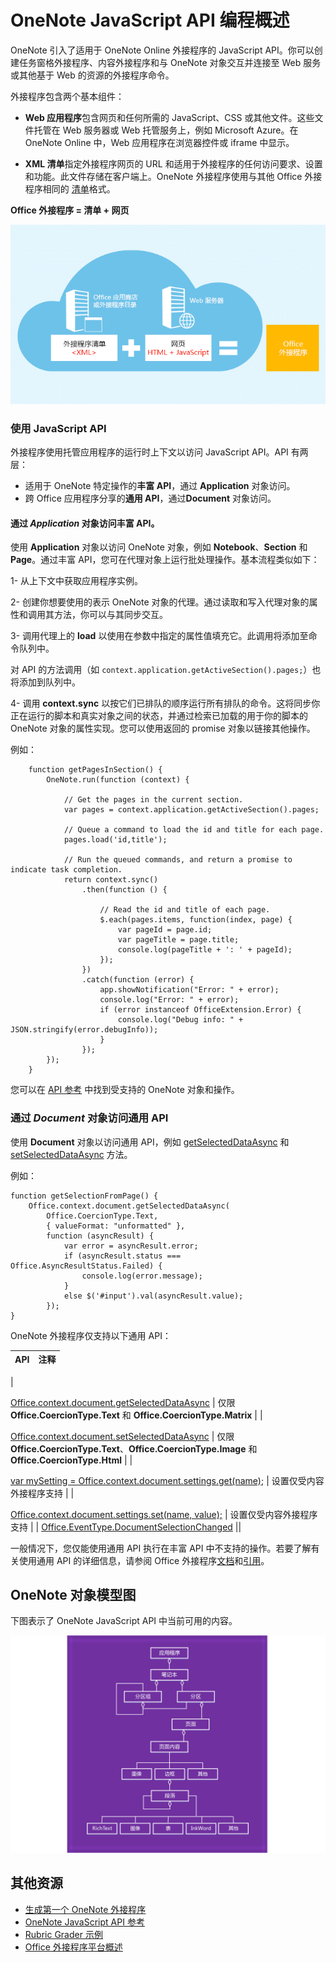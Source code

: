 # <a name="onenote-javascript-api-programming-overview"></a>OneNote JavaScript API 编程概述

OneNote 引入了适用于 OneNote Online 外接程序的 JavaScript API。你可以创建任务窗格外接程序、内容外接程序和与 OneNote 对象交互并连接至 Web 服务或其他基于 Web 的资源的外接程序命令。

外接程序包含两个基本组件：

- **Web 应用程序**包含网页和任何所需的 JavaScript、CSS 或其他文件。这些文件托管在 Web 服务器或 Web 托管服务上，例如 Microsoft Azure。在 OneNote Online 中，Web 应用程序在浏览器控件或 iframe 中显示。
    
- **XML 清单**指定外接程序网页的 URL 和适用于外接程序的任何访问要求、设置和功能。此文件存储在客户端上。OneNote 外接程序使用与其他 Office 外接程序相同的 [清单](https://dev.office.com/docs/add-ins/overview/add-in-manifests)格式。

**Office 外接程序 = 清单 + 网页**

![Office 外接程序包含清单和网页](../../images/onenote-add-in.png)

### <a name="using-the-javascript-api"></a>使用 JavaScript API

外接程序使用托管应用程序的运行时上下文以访问 JavaScript API。API 有两层： 

- 适用于 OneNote 特定操作的**丰富 API**，通过 **Application** 对象访问。
- 跨 Office 应用程序分享的**通用 API**，通过**Document** 对象访问。

#### <a name="accessing-the-rich-api-through-the-*application*-object"></a>通过 *Application* 对象访问丰富 API。

使用 **Application** 对象以访问 OneNote 对象，例如 **Notebook**、**Section** 和 **Page**。通过丰富 API，您可在代理对象上运行批处理操作。基本流程类似如下： 

1- 从上下文中获取应用程序实例。

2- 创建你想要使用的表示 OneNote 对象的代理。通过读取和写入代理对象的属性和调用其方法，你可以与其同步交互。 

3- 调用代理上的 **load** 以使用在参数中指定的属性值填充它。此调用将添加至命令队列中。 

   对 API 的方法调用（如 `context.application.getActiveSection().pages;`）也将添加到队列中。
    
4- 调用 **context.sync** 以按它们已排队的顺序运行所有排队的命令。这将同步你正在运行的脚本和真实对象之间的状态，并通过检索已加载的用于你的脚本的 OneNote 对象的属性实现。您可以使用返回的 promise 对象以链接其他操作。

例如： 

```
    function getPagesInSection() {
        OneNote.run(function (context) {
            
            // Get the pages in the current section.
            var pages = context.application.getActiveSection().pages;
            
            // Queue a command to load the id and title for each page.            
            pages.load('id,title');
            
            // Run the queued commands, and return a promise to indicate task completion.
            return context.sync()
                .then(function () {
                    
                    // Read the id and title of each page. 
                    $.each(pages.items, function(index, page) {
                        var pageId = page.id;
                        var pageTitle = page.title;
                        console.log(pageTitle + ': ' + pageId); 
                    });
                })
                .catch(function (error) {
                    app.showNotification("Error: " + error);
                    console.log("Error: " + error);
                    if (error instanceof OfficeExtension.Error) {
                        console.log("Debug info: " + JSON.stringify(error.debugInfo));
                    }
                });
        });
    }
```

您可以在 [API 参考](../../reference/onenote/onenote-add-ins-javascript-reference.md) 中找到受支持的 OneNote 对象和操作。

### <a name="accessing-the-common-api-through-the-*document*-object"></a>通过 *Document* 对象访问通用 API

使用 **Document** 对象以访问通用 API，例如 [getSelectedDataAsync](https://dev.office.com/reference/add-ins/shared/document.getselecteddataasync) 和 [setSelectedDataAsync](https://dev.office.com/reference/add-ins/shared/document.setselecteddataasync) 方法。 

例如：  

```
function getSelectionFromPage() {
    Office.context.document.getSelectedDataAsync(
        Office.CoercionType.Text,
        { valueFormat: "unformatted" },
        function (asyncResult) {
            var error = asyncResult.error;
            if (asyncResult.status === Office.AsyncResultStatus.Failed) {
                console.log(error.message);
            }
            else $('#input').val(asyncResult.value);
        });
}
```
OneNote 外接程序仅支持以下通用 API：

| API | 注释 |
|:------|:------|
| 

  [Office.context.document.getSelectedDataAsync](https://msdn.microsoft.com/en-us/library/office/fp142294.aspx) | 仅限 **Office.CoercionType.Text** 和 **Office.CoercionType.Matrix** |
| 

  [Office.context.document.setSelectedDataAsync](https://msdn.microsoft.com/en-us/library/office/fp142145.aspx) | 仅限 **Office.CoercionType.Text**、**Office.CoercionType.Image** 和 **Office.CoercionType.Html** | 
| 

  [var mySetting = Office.context.document.settings.get(name);](https://msdn.microsoft.com/en-us/library/office/fp142180.aspx) | 设置仅受内容外接程序支持 | 
| 

  [Office.context.document.settings.set(name, value);](https://msdn.microsoft.com/en-us/library/office/fp161063.aspx) | 设置仅受内容外接程序支持 | 
| [Office.EventType.DocumentSelectionChanged](https://dev.office.com/reference/add-ins/shared/document.selectionchanged.event) ||

一般情况下，您仅能使用通用 API 执行在丰富 API 中不支持的操作。若要了解有关使用通用 API 的详细信息，请参阅 Office 外接程序[文档](https://dev.office.com/docs/add-ins/overview/office-add-ins)和[引用](https://dev.office.com/reference/add-ins/javascript-api-for-office)。


<a name="om-diagram"></a>
## <a name="onenote-object-model-diagram"></a>OneNote 对象模型图 
下图表示了 OneNote JavaScript API 中当前可用的内容。

  ![OneNote 对象模型图](../../images/onenote-om.png)


## <a name="additional-resources"></a>其他资源

- [生成第一个 OneNote 外接程序](onenote-add-ins-getting-started.md)
- [OneNote JavaScript API 参考](../../reference/onenote/onenote-add-ins-javascript-reference.md)
- [Rubric Grader 示例](https://github.com/OfficeDev/OneNote-Add-in-Rubric-Grader)
- [Office 外接程序平台概述](https://dev.office.com/docs/add-ins/overview/office-add-ins)
